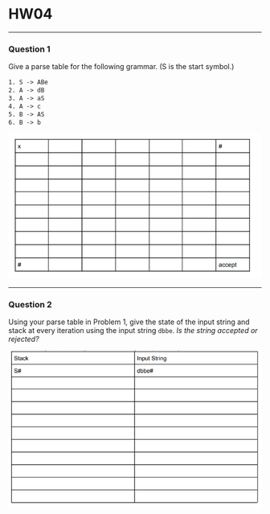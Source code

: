 # HW04
---
### Question 1

Give a parse table for the following grammar. (S is the start symbol.)
```
1. S -> ABe
2. A -> dB
3. A -> aS
4. A -> c
5. B -> AS
6. B -> b
```

![](/assets/images/HW04_EmptyParseTable.png)

---
### Question 2

Using your parse table in Problem 1, give the state of the input string and stack at every iteration using the input string `dbbe`. *Is the string accepted or rejected?*

![](/assets/images/HW04_Q2.png)

